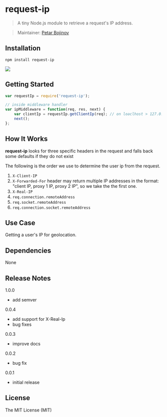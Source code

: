 request-ip
=========

> A tiny Node.js module to retrieve a request's IP address. 

> Maintainer: [Petar Bojinov](https://github.com/pbojinov)


## Installation

    npm install request-ip
    
![](https://nodei.co/npm/request-ip.png?downloads=true)
  
## Getting Started

```javascript
var requestIp = require('request-ip');

// inside middleware handler
var ipMiddleware = function(req, res, next) {
    var clientIp = requestIp.getClientIp(req); // on loaclhost > 127.0.0.1
    next();
};
```

## How It Works

**request-ip** looks for three specific headers in the request and falls back some defaults if they do not exist

The following is the order we use to determine the user ip from the request.

1. `X-Client-IP`  
2. `X-Forwarded-For` header may return multiple IP addresses in the format: "client IP, proxy 1 IP, proxy 2 IP", so we take the the first one.
3. `X-Real-IP`
4. `req.connection.remoteAddress`
5. `req.socket.remoteAddress`
6. `req.connection.socket.remoteAddress`

## Use Case

Getting a user's IP for geolocation.

## Dependencies

None

## Release Notes

1.0.0

* add semver

0.0.4

* add support for X-Real-Ip
* bug fixes

0.0.3

* improve docs

0.0.2

* bug fix

0.0.1

* initial release

## License

The MIT License (MIT)

